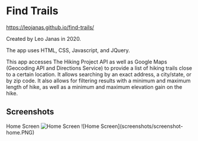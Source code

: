 # Find Trails
<a>https://leojanas.github.io/find-trails/</a>
<p>Created by Leo Janas in 2020.</p>
<p>The app uses HTML, CSS, Javascript, and JQuery.</p>
<p>This app accesses The Hiking Project API as well as Google Maps (Geocoding API and Directions Service) to provide a list of hiking trails close to a certain location.
It allows searching by an exact address, a city/state, or by zip code.  It also allows for filtering results with a minimum and maximum length of hike, as well as a 
minimum and maximum elevation gain on the hike. <p>
<h2>Screenshots</h2>
Home Screen
<img alt="Home Screen" src="https://github.com/Leojanas/find-trails/screenshots/screenshot-home.png">
![Home Screen](screenshots/screenshot-home.PNG)
